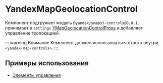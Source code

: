 # YandexMapGeolocationControl

Компонент подгружает модуль `@yandex/ymaps3-controls@0.0.1`, принимает
в `settings` [YMapGeolocationControlProps](https://yandex.ru/dev/jsapi30/doc/ru/ref/#YMapGeolocationControlProps) и
добавляет управление геолокацией.

::: warning Внимание
Компонент должен использоваться строго внутри `<yandex-map-controls>`.
:::

## Примеры использования

- [Элементы управления](/examples/controls)
